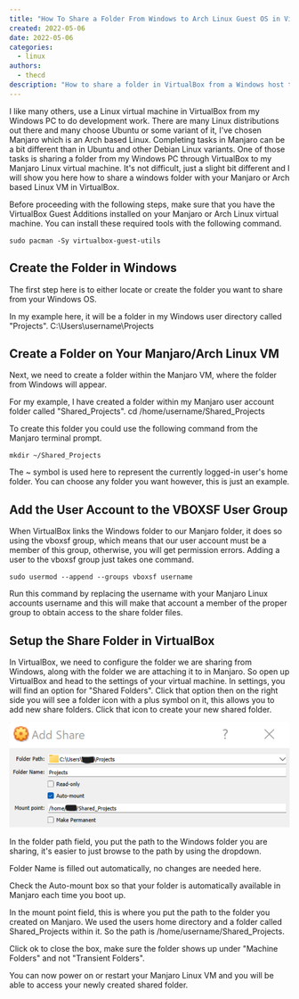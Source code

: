 ```yaml
---
title: "How To Share a Folder From Windows to Arch Linux Guest OS in VirtualBox"
created: 2022-05-06
date: 2022-05-06
categories: 
  - linux
authors: 
  - thecd
description: "How to share a folder in VirtualBox from a Windows host to a Manjaro or Arch based Linux guest operating system."
---
```


I like many others, use a Linux virtual machine in VirtualBox from my Windows PC to do development work. There are many Linux distributions out there and many choose Ubuntu or some variant of it, I've chosen Manjaro which is an Arch based Linux. Completing tasks in Manjaro can be a bit different than in Ubuntu and other Debian Linux variants. One of those tasks is sharing a folder from my Windows PC through VirtualBox to my Manjaro Linux virtual machine. It's not difficult, just a slight bit different and I will show you here how to share a windows folder with your Manjaro or Arch based Linux VM in VirtualBox.

Before proceeding with the following steps, make sure that you have the VirtualBox Guest Additions installed on your Manjaro or Arch Linux virtual machine. You can install these required tools with the following command.

```
sudo pacman -Sy virtualbox-guest-utils
```

## Create the Folder in Windows

The first step here is to either locate or create the folder you want to share from your Windows OS.

In my example here, it will be a folder in my Windows user directory called "Projects". C:\\Users\\username\\Projects

## Create a Folder on Your Manjaro/Arch Linux VM

Next, we need to create a folder within the Manjaro VM, where the folder from Windows will appear.

For my example, I have created a folder within my Manjaro user account folder called "Shared\_Projects". cd /home/username/Shared\_Projects

To create this folder you could use the following command from the Manjaro terminal prompt.

```
mkdir ~/Shared_Projects
```

The ~ symbol is used here to represent the currently logged-in user's home folder. You can choose any folder you want however, this is just an example.

## Add the User Account to the VBOXSF User Group

When VirtualBox links the Windows folder to our Manjaro folder, it does so using the vboxsf group, which means that our user account must be a member of this group, otherwise, you will get permission errors. Adding a user to the vboxsf group just takes one command.

```
sudo usermod --append --groups vboxsf username
```

Run this command by replacing the username with your Manjaro Linux accounts username and this will make that account a member of the proper group to obtain access to the share folder files.

## Setup the Share Folder in VirtualBox

In VirtualBox, we need to configure the folder we are sharing from Windows, along with the folder we are attaching it to in Manjaro. So open up VirtualBox and head to the settings of your virtual machine. In settings, you will find an option for "Shared Folders". Click that option then on the right side you will see a folder icon with a plus symbol on it, this allows you to add new share folders. Click that icon to create your new shared folder.

![VirtualBox Shared Folder Windows and Manjaro Linux](images/VirtualBox-Windows-Shared-Folder-Manjaro-Arch-Linux.png)

In the folder path field, you put the path to the Windows folder you are sharing, it's easier to just browse to the path by using the dropdown.

Folder Name is filled out automatically, no changes are needed here.

Check the Auto-mount box so that your folder is automatically available in Manjaro each time you boot up.

In the mount point field, this is where you put the path to the folder you created on Manjaro. We used the users home directory and a folder called Shared\_Projects within it. So the path is /home/username/Shared\_Projects.

Click ok to close the box, make sure the folder shows up under "Machine Folders" and not "Transient Folders".

You can now power on or restart your Manjaro Linux VM and you will be able to access your newly created shared folder.

